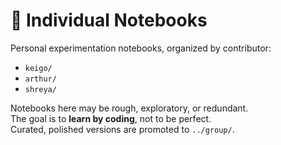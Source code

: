 # 📂 Individual Notebooks

Personal experimentation notebooks, organized by contributor:

- `keigo/`
- `arthur/`
- `shreya/`

Notebooks here may be rough, exploratory, or redundant.  
The goal is to **learn by coding**, not to be perfect.  
Curated, polished versions are promoted to `../group/`.
